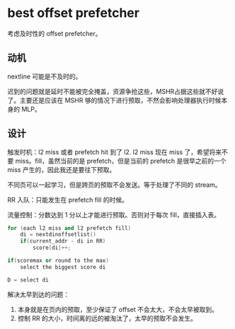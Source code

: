 # best offset prefetcher

考虑及时性的 offset prefetcher。

## 动机

nextline 可能是不及时的。

迟到的问题就是延时不能被完全掩盖，资源争抢这些，MSHR占据这些就不好说了。主要还是应该在 MSHR 够的情况下进行预取，不然会影响处理器执行时候本身的 MLP。

## 设计

触发时机：l2 miss 或者 prefetch hit 到了 l2. l2 miss 现在 miss 了，希望将来不要 miss。fill，虽然当前的是 prefetch，但是当前的 prefetch 是很早之前的一个 miss 产生的，因此我还是要往下预取。

不同页可以一起学习，但是跨页的预取不会发送。等于处理了不同的 stream。

RR 入队：只能发生在 prefetch fill 的时候。

流量控制：分数达到 1 分以上才能进行预取。否则对于每次 fill，直接插入表。


```cpp
for (each l2 miss and l2 prefetch fill)
    di = nextdinoffsetlist()
    if(current_addr - di in RR)
        score[di]++;

if(scoremax or round to the max)
    select the biggest score di

D = select di
```

解决太早到达的问题：
1. 本身就是在页内的预取，至少保证了 offset 不会太大，不会太早被取到。
2. 控制 RR 的大小，时间离的远的被淘汰了，太早的预取不会发生。

